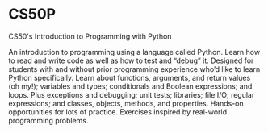 # CS50P
CS50's Introduction to Programming with Python


An introduction to programming using a language called Python. Learn how to read and write code as well as how to test and “debug” it. Designed for students with and without prior programming experience who’d like to learn Python specifically. Learn about functions, arguments, and return values (oh my!); variables and types; conditionals and Boolean expressions; and loops. Plus exceptions and debugging; unit tests; libraries; file I/O; regular expressions; and classes, objects, methods, and properties. Hands-on opportunities for lots of practice. Exercises inspired by real-world programming problems.
